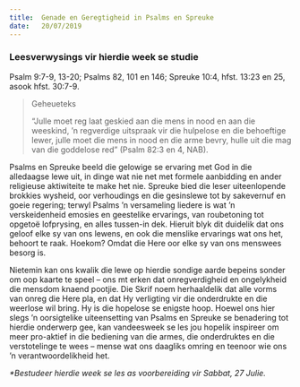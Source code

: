 ```yaml
---
title:  Genade en Geregtigheid in Psalms en Spreuke
date:   20/07/2019
---
```


### Leesverwysings vir hierdie week se studie 
Psalm 9:7-9, 13-20; Psalms 82, 101 en 146; Spreuke 10:4, hfst. 13:23 en 25, asook hfst. 30:7-9. 

> <p>Geheueteks</p> 
> “Julle moet reg laat geskied aan die mens in nood en aan die weeskind, ’n regverdige uitspraak vir die hulpelose en die behoeftige lewer, julle moet die mens in nood en die arme bevry, hulle uit die mag van die goddelose red” (Psalm 82:3 en 4, NAB). 

Psalms en Spreuke beeld die gelowige se ervaring met God in die alledaagse lewe uit, in dinge wat nie net met formele aanbidding en ander religieuse aktiwiteite te make het nie. Spreuke bied die leser uiteenlopende brokkies wysheid, oor verhoudings en die gesinslewe tot by sakevernuf en goeie regering; terwyl Psalms ’n versameling liedere is wat ’n verskeidenheid emosies en geestelike ervarings, van roubetoning tot opgetoë lofprysing, en alles tussen-in dek. Hieruit blyk dit duidelik dat ons geloof elke sy van ons lewens, en ook die menslike ervarings wat ons het, behoort te raak. Hoekom? Omdat die Here oor elke sy van ons menswees besorg is. 

Nietemin kan ons kwalik die lewe op hierdie sondige aarde bepeins sonder om oop kaarte te speel – ons mt erken dat onregverdigheid en ongelykheid die mensdom knaend pootjie. Die Skrif noem herhaaldelik dat alle vorms van onreg die Here pla, en dat Hy verligting vir die onderdrukte en die weerlose wil bring. Hy is die hopelose se enigste hoop. Hoewel ons hier slegs ’n oorsigtelike uiteensetting van Psalms en Spreuke se benadering tot hierdie onderwerp gee, kan vandeesweek se les jou hopelik inspireer om meer pro-aktief in die bediening van die armes, die onderdruktes en die verstotelinge te wees – mense wat ons daagliks omring en teenoor wie ons ’n verantwoordelikheid het. 

_*Bestudeer hierdie week se les as voorbereiding vir Sabbat, 27 Julie._